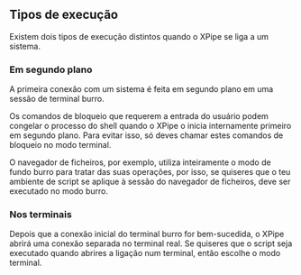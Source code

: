 ## Tipos de execução

Existem dois tipos de execução distintos quando o XPipe se liga a um sistema.

### Em segundo plano

A primeira conexão com um sistema é feita em segundo plano em uma sessão de terminal burro.

Os comandos de bloqueio que requerem a entrada do usuário podem congelar o processo do shell quando o XPipe o inicia internamente primeiro em segundo plano. Para evitar isso, só deves chamar estes comandos de bloqueio no modo terminal.

O navegador de ficheiros, por exemplo, utiliza inteiramente o modo de fundo burro para tratar das suas operações, por isso, se quiseres que o teu ambiente de script se aplique à sessão do navegador de ficheiros, deve ser executado no modo burro.

### Nos terminais

Depois que a conexão inicial do terminal burro for bem-sucedida, o XPipe abrirá uma conexão separada no terminal real. Se quiseres que o script seja executado quando abrires a ligação num terminal, então escolhe o modo terminal.
